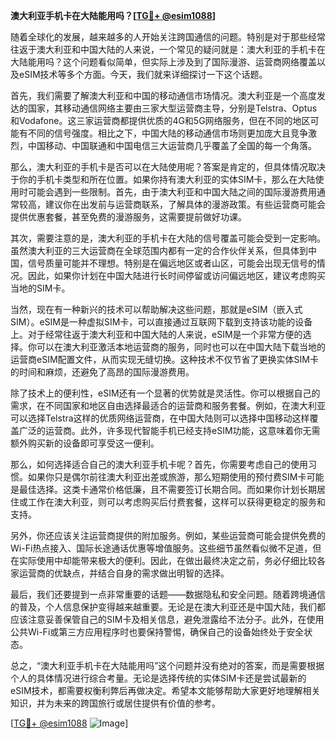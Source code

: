 **澳大利亚手机卡在大陆能用吗？[[TG💪+ @esim1088](https://t.me/s/esim1088)]**

随着全球化的发展，越来越多的人开始关注跨国通信的问题。特别是对于那些经常往返于澳大利亚和中国大陆的人来说，一个常见的疑问就是：澳大利亚的手机卡在大陆能用吗？这个问题看似简单，但实际上涉及到了国际漫游、运营商网络覆盖以及eSIM技术等多个方面。今天，我们就来详细探讨一下这个话题。

首先，我们需要了解澳大利亚和中国的移动通信市场情况。澳大利亚是一个高度发达的国家，其移动通信网络主要由三家大型运营商主导，分别是Telstra、Optus和Vodafone。这三家运营商都提供优质的4G和5G网络服务，但在不同的地区可能有不同的信号强度。相比之下，中国大陆的移动通信市场则更加庞大且竞争激烈，中国移动、中国联通和中国电信三大运营商几乎覆盖了全国的每一个角落。

那么，澳大利亚的手机卡是否可以在大陆使用呢？答案是肯定的，但具体情况取决于你的手机卡类型和所在位置。如果你持有澳大利亚的实体SIM卡，那么在大陆使用时可能会遇到一些限制。首先，由于澳大利亚和中国大陆之间的国际漫游费用通常较高，建议你在出发前与运营商联系，了解具体的漫游政策。有些运营商可能会提供优惠套餐，甚至免费的漫游服务，这需要提前做好功课。

其次，需要注意的是，澳大利亚的手机卡在大陆的信号覆盖可能会受到一定影响。虽然澳大利亚的三大运营商在全球范围内都有一定的合作伙伴关系，但具体到中国，信号质量可能并不理想。特别是在偏远地区或者山区，可能会出现无信号的情况。因此，如果你计划在中国大陆进行长时间停留或访问偏远地区，建议考虑购买当地的SIM卡。

当然，现在有一种新兴的技术可以帮助解决这些问题，那就是eSIM（嵌入式SIM）。eSIM是一种虚拟SIM卡，可以直接通过互联网下载到支持该功能的设备上。对于经常往返于澳大利亚和中国大陆的人来说，eSIM是一个非常方便的选择。你可以在澳大利亚激活本地运营商的服务，同时也可以在中国大陆下载当地的运营商eSIM配置文件，从而实现无缝切换。这种技术不仅节省了更换实体SIM卡的时间和麻烦，还避免了高昂的国际漫游费用。

除了技术上的便利性，eSIM还有一个显著的优势就是灵活性。你可以根据自己的需求，在不同国家和地区自由选择最适合的运营商和服务套餐。例如，在澳大利亚可以选择Telstra这样的优质网络运营商，在中国大陆则可以选择中国移动这样覆盖广泛的运营商。此外，许多现代智能手机已经支持eSIM功能，这意味着你无需额外购买新的设备即可享受这一便利。

那么，如何选择适合自己的澳大利亚手机卡呢？首先，你需要考虑自己的使用习惯。如果你只是偶尔前往澳大利亚出差或旅游，那么短期使用的预付费SIM卡可能是最佳选择。这类卡通常价格低廉，且不需要签订长期合同。而如果你计划长期居住或工作在澳大利亚，则可以考虑购买后付费套餐，这样可以获得更稳定的服务和支持。

另外，你还应该关注运营商提供的附加服务。例如，某些运营商可能会提供免费的Wi-Fi热点接入、国际长途通话优惠等增值服务。这些细节虽然看似微不足道，但在实际使用中却能带来极大的便利。因此，在做出最终决定之前，务必仔细比较各家运营商的优缺点，并结合自身的需求做出明智的选择。

最后，我们还要提到一点非常重要的话题——数据隐私和安全问题。随着跨境通信的普及，个人信息保护变得越来越重要。无论是在澳大利亚还是中国大陆，我们都应该注意妥善保管自己的SIM卡及相关信息，避免泄露给不法分子。此外，在使用公共Wi-Fi或第三方应用程序时也要保持警惕，确保自己的设备始终处于安全状态。

总之，“澳大利亚手机卡在大陆能用吗”这个问题并没有绝对的答案，而是需要根据个人的具体情况进行综合考量。无论是选择传统的实体SIM卡还是尝试最新的eSIM技术，都需要权衡利弊后再做决定。希望本文能够帮助大家更好地理解相关知识，并为未来的跨国旅行或居住提供有价值的参考。

[[TG💪+ @esim1088](https://t.me/s/esim1088) ![Image](https://i.postimg.cc/4NQfJmqS/Snipaste-2025-05-13-00-14-12.png)]